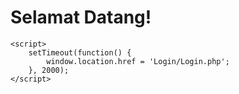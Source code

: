 <!DOCTYPE html>
<html>
<head>
    <title>Halaman Welcome</title>
    <link rel="stylesheet" type="text/css" href="style-welcome.css">
</head>
<body>
    <div class="welcome">
        <h1>Selamat Datang!</h1>
    </div>

    <script>
        setTimeout(function() {
            window.location.href = 'Login/Login.php';
        }, 2000);
    </script>
</body>
</html>
